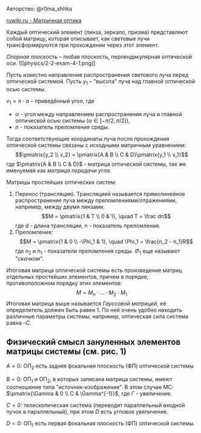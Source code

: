 Авторство: @r0ma_shhka

[ruwiki.ru - Матричная оптика](https://ru.ruwiki.ru/wiki/Матричная_оптика)

Каждый оптический элемент (линза, зеркало, призма) представляют собой матрицу, которая описывает, как световые лучи трансформируются при прохождении через этот элемент.

*Опорная плоскость* – любая плоскость, перпендикулярная оптической оси.
![[physics/2-2-exam-4-1.png]]

Пусть известно направление распространения светового луча перед оптической системой. Пусть $y_1$ – "высота" луча над главной оптической осью системы.

$v_1 = n \cdot \alpha$ – приведённый угол, где
- $\alpha$ - угол между направлением распространения луча и главной оптической осью системы ($\alpha \in [-\pi/2, \pi/2]$),
- $n$ - показатель преломления среды.

Тогда соответствующие координаты луча после прохождения оптической системы связаны с исходными матричным уравнением:
$$\pmatrix{y_2 \\ v_2} = \pmatrix{A & B \\ C & D}\pmatrix{y_1 \\ v_1}$$
где $\pmatrix{A & B \\ C & D}$ - матрица оптической системы, так же именуемая как *матрица передачи угла*.

Матрицы простейших оптических систем:
1. Перенос (трансляция). Трансляцией называется прямолинейное распространение луча между преломлениями/отражениями, например, между двумя линзами. $$M = \pmatrix{1 & T \\ 0 & 1}, \quad T = \frac dn$$
   где $d$ - длина трансляции, $n$ - показатель преломления.
2. Преломление: $$M = \pmatrix{1 & 0 \\ -\Phi_1 & 1}, \quad \Phi_1 = \frac{n_2 - n_1}R$$
   где $n_2$ и $n_1$ - показатели преломления среды. $\Phi_1$ еще называют "*скачком*".

Итоговая матрица оптической системы есть произведение матриц отдельных простейших элементов, причем в порядке, противоположном порядку этих элементов:
$$M = M_n \cdot \ldots \cdot M_2 \cdot M_1$$
Итоговая матрица выше называется *Гауссовой матрицей*, её определитель должен быть равен 1. По ней очень удобно находить различные параметры системы, например, оптическая сила система равна $–C$.

## Физический смысл зануленных элементов матрицы системы (см. рис. 1)
$A=0$: $\text{ОП}_2$ есть задняя фокальная плоскость (ФП) оптической системы

$B = 0$: $\text{ОП}_1$ и $\text{ОП}_2$, в которых записана матрица системы, имеют соотношение типа "источник-изображение". В этом случае МС: $\pmatrix{\Gamma & 0 \\ C & \Gamma^{-1}}$, где $\Gamma$ - увеличение.

$C = 0$: телескопическая система (переводит параллельный входной пучок в параллельный), при этом $D$ есть угловое увеличение.

$D=0$: $\text{ОП}_1$ есть первая фокальная плоскость (ФП) оптической системы.